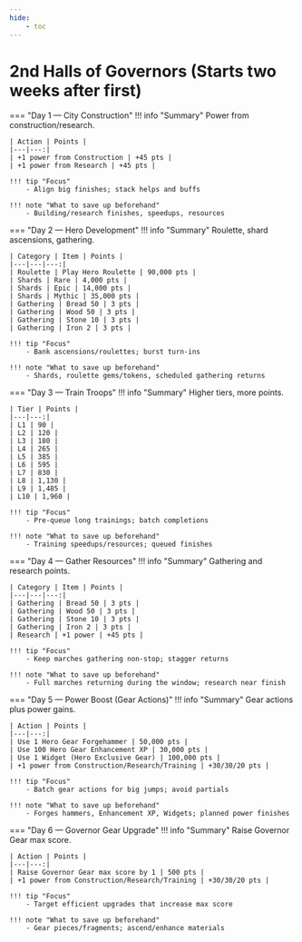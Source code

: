```yaml
---
hide:
    - toc
---
```


# 2nd Halls of Governors (Starts two weeks after first)

=== "Day 1 — City Construction"
    !!! info "Summary"
        Power from construction/research.

    

    | Action | Points |
    |---|---:|
    | +1 power from Construction | +45 pts |
    | +1 power from Research | +45 pts |

    !!! tip "Focus"
        - Align big finishes; stack helps and buffs

    !!! note "What to save up beforehand"
        - Building/research finishes, speedups, resources

=== "Day 2 — Hero Development"
    !!! info "Summary"
        Roulette, shard ascensions, gathering.

    

    | Category | Item | Points |
    |---|---|---:|
    | Roulette | Play Hero Roulette | 90,000 pts |
    | Shards | Rare | 4,000 pts |
    | Shards | Epic | 14,000 pts |
    | Shards | Mythic | 35,000 pts |
    | Gathering | Bread 50 | 3 pts |
    | Gathering | Wood 50 | 3 pts |
    | Gathering | Stone 10 | 3 pts |
    | Gathering | Iron 2 | 3 pts |

    !!! tip "Focus"
        - Bank ascensions/roulettes; burst turn‑ins

    !!! note "What to save up beforehand"
        - Shards, roulette gems/tokens, scheduled gathering returns

=== "Day 3 — Train Troops"
    !!! info "Summary"
        Higher tiers, more points.

    

    | Tier | Points |
    |---|---:|
    | L1 | 90 |
    | L2 | 120 |
    | L3 | 180 |
    | L4 | 265 |
    | L5 | 385 |
    | L6 | 595 |
    | L7 | 830 |
    | L8 | 1,130 |
    | L9 | 1,485 |
    | L10 | 1,960 |

    !!! tip "Focus"
        - Pre‑queue long trainings; batch completions

    !!! note "What to save up beforehand"
        - Training speedups/resources; queued finishes

=== "Day 4 — Gather Resources"
    !!! info "Summary"
        Gathering and research points.

    

    | Category | Item | Points |
    |---|---|---:|
    | Gathering | Bread 50 | 3 pts |
    | Gathering | Wood 50 | 3 pts |
    | Gathering | Stone 10 | 3 pts |
    | Gathering | Iron 2 | 3 pts |
    | Research | +1 power | +45 pts |

    !!! tip "Focus"
        - Keep marches gathering non‑stop; stagger returns

    !!! note "What to save up beforehand"
        - Full marches returning during the window; research near finish

=== "Day 5 — Power Boost (Gear Actions)"
    !!! info "Summary"
        Gear actions plus power gains.

    

    | Action | Points |
    |---|---:|
    | Use 1 Hero Gear Forgehammer | 50,000 pts |
    | Use 100 Hero Gear Enhancement XP | 30,000 pts |
    | Use 1 Widget (Hero Exclusive Gear) | 100,000 pts |
    | +1 power from Construction/Research/Training | +30/30/20 pts |

    !!! tip "Focus"
        - Batch gear actions for big jumps; avoid partials

    !!! note "What to save up beforehand"
        - Forges hammers, Enhancement XP, Widgets; planned power finishes

=== "Day 6 — Governor Gear Upgrade"
    !!! info "Summary"
        Raise Governor Gear max score.

    

    | Action | Points |
    |---|---:|
    | Raise Governor Gear max score by 1 | 500 pts |
    | +1 power from Construction/Research/Training | +30/30/20 pts |

    !!! tip "Focus"
        - Target efficient upgrades that increase max score

    !!! note "What to save up beforehand"
        - Gear pieces/fragments; ascend/enhance materials
